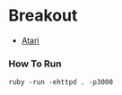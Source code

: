 # Breakout 
- [Atari](https://en.wikipedia.org/wiki/Breakout_(video_game))

### How To Run
```
ruby -run -ehttpd . -p3000
```
